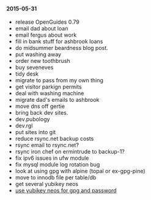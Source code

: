 #### 2015-05-31 ####

- release OpenGuides 0.79
- email dad about loan
- email fergus about work
- fill in bank stuff for ashbrook loans
- do midsummer beardness blog post.
- put washing away
- order new toothbrush
- buy seveneves
- tidy desk
- migrate to pass from my own thing
- get visitor parkign permits
- deal with washing machine
- migrate dad's emails to ashbrook
- move dns off gertie
- bring back dev sites.
- dev.pubology
- dev.rgl
- put sites into git
- reduce rsync.net backup costs
- rsync email to rsync.net?
- rsync iron chef on ermintrude to backup-1?
- fix ipv6 issues in ufw module
- fix mysql module log rotation bug
- look at using gpg with alpine (topal or ex-gpg-pine)
- move to innodb file per table/db
- get several yubikey neos
- [use yubikey neos for gpg and password](http://viccuad.me/blog/secure-yourself-part-1-airgapped-computer-and-GPG-smartcards/) 
